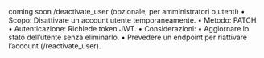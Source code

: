 coming soon
/deactivate_user (opzionale, per amministratori o utenti)
	•	Scopo: Disattivare un account utente temporaneamente.
	•	Metodo: PATCH
	•	Autenticazione: Richiede token JWT.
	•	Considerazioni:
	•	Aggiornare lo stato dell’utente senza eliminarlo.
	•	Prevedere un endpoint per riattivare l’account (/reactivate_user).
